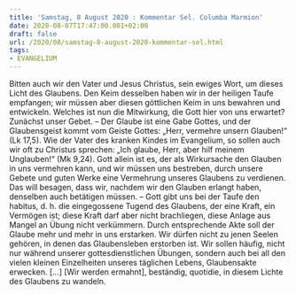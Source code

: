 ```yaml
---
title: 'Samstag, 8 August 2020 : Kommentar Sel. Columba Marmion'
date: 2020-08-07T17:47:00.001+02:00
draft: false
url: /2020/08/samstag-8-august-2020-kommentar-sel.html
tags: 
- EVANGELIUM
---
```


Bitten auch wir den Vater und Jesus Christus, sein ewiges Wort, um dieses Licht des Glaubens. Den Keim desselben haben wir in der heiligen Taufe empfangen; wir müssen aber diesen göttlichen Keim in uns bewahren und entwickeln. Welches ist nun die Mitwirkung, die Gott hier von uns erwartet? Zunächst unser Gebet. – Der Glaube ist eine Gabe Gottes, und der Glaubensgeist kommt vom Geiste Gottes: „Herr, vermehre unsern Glauben!“ (Lk 17,5). Wie der Vater des kranken Kindes im Evangelium, so sollen auch wir oft zu Christus sprechen: „Ich glaube, Herr, aber hilf meinem Unglauben!“ (Mk 9,24). Gott allein ist es, der als Wirkursache den Glauben in uns vermehren kann, und wir müssen uns bestreben, durch unsere Gebete und guten Werke eine Vermehrung unseres Glaubens zu verdienen. Das will besagen, dass wir, nachdem wir den Glauben erlangt haben, denselben auch betätigen müssen. – Gott gibt uns bei der Taufe den habitus, d. h. die eingegossene Tugend des Glaubens, der eine Kraft, ein Vermögen ist; diese Kraft darf aber nicht brachliegen, diese Anlage aus Mangel an Übung nicht verkümmern. Durch entsprechende Akte soll der Glaube mehr und mehr in uns erstarken. Wir dürfen nicht zu jenen Seelen gehören, in denen das Glaubensleben erstorben ist. Wir sollen häufig, nicht nur während unserer gottesdienstlichen Übungen, sondern auch bei all den vielen kleinen Einzelheiten unseres täglichen Lebens, Glaubensakte erwecken. \[…\] \[Wir werden ermahnt\], beständig, quotidie, in diesem Lichte des Glaubens zu wandeln.